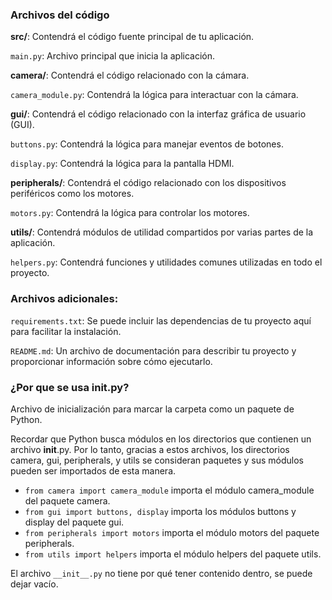 ### Archivos del código

**src/**: Contendrá el código fuente principal de tu aplicación.

`main.py`: Archivo principal que inicia la aplicación.

**camera/**: Contendrá el código relacionado con la cámara.

`camera_module.py`: Contendrá la lógica para interactuar con la cámara.

**gui/**: Contendrá el código relacionado con la interfaz gráfica de usuario (GUI).

`buttons.py`: Contendrá la lógica para manejar eventos de botones.

`display.py`: Contendrá la lógica para la pantalla HDMI.

**peripherals/**: Contendrá el código relacionado con los dispositivos periféricos como los motores.

`motors.py`: Contendrá la lógica para controlar los motores.

**utils/**: Contendrá módulos de utilidad compartidos por varias partes de la aplicación.

`helpers.py`: Contendrá funciones y utilidades comunes utilizadas en todo el proyecto.

### Archivos adicionales:

`requirements.txt`: Se puede incluir las dependencias de tu proyecto aquí para facilitar la instalación.

`README.md`: Un archivo de documentación para describir tu proyecto y proporcionar información sobre cómo ejecutarlo.

### ¿Por que se usa __init__.py?
Archivo de inicialización para marcar la carpeta como un paquete de Python.

Recordar que Python busca módulos en los directorios que contienen un archivo __init__.py. Por lo tanto, gracias a estos archivos, los directorios camera, gui, peripherals, y utils se consideran paquetes y sus módulos pueden ser importados de esta manera.
- `from camera import camera_module` importa el módulo camera_module del paquete camera.
- `from gui import buttons, display` importa los módulos buttons y display del paquete gui.
- `from peripherals import motors` importa el módulo motors del paquete peripherals.
- `from utils import helpers` importa el módulo helpers del paquete utils.

El archivo `__init__.py` no tiene por qué tener contenido dentro, se puede dejar vacío. 